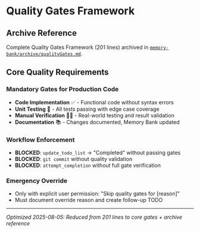 # Quality Gates Framework

## Archive Reference
Complete Quality Gates Framework (201 lines) archived in [`memory-bank/archive/qualityGates.md`](memory-bank/archive/qualityGates.md).

## Core Quality Requirements

### **Mandatory Gates for Production Code**
- **Code Implementation** ✅ - Functional code without syntax errors
- **Unit Testing** 🧪 - All tests passing with edge case coverage  
- **Manual Verification** 👨‍💻 - Real-world testing and result validation
- **Documentation** 📚 - Changes documented, Memory Bank updated

### **Workflow Enforcement**
- **BLOCKED**: `update_todo_list` → "Completed" without passing gates
- **BLOCKED**: `git commit` without quality validation
- **BLOCKED**: `attempt_completion` without full gate verification

### **Emergency Override**
- Only with explicit user permission: "Skip quality gates for [reason]"
- Must document override reason and create follow-up TODO

---
*Optimized 2025-08-05: Reduced from 201 lines to core gates + archive reference*